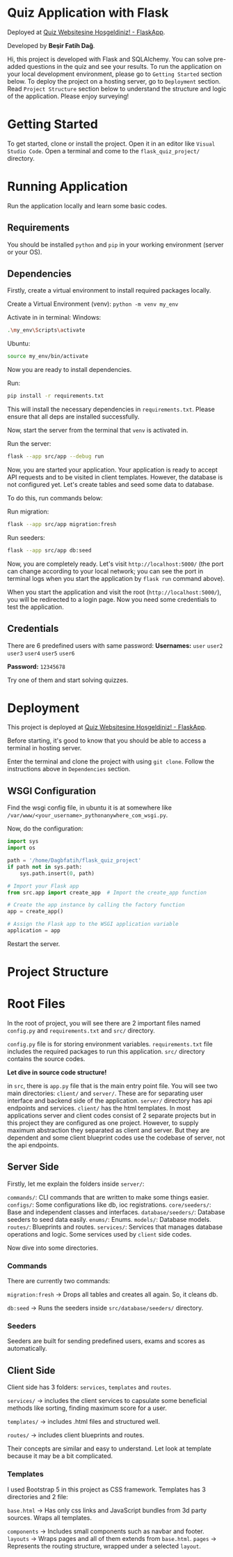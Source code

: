 # Quiz Application with Flask

Deployed at [Quiz Websitesine Hoşgeldiniz! - FlaskApp](https://dagbfatih.pythonanywhere.com/).

Developed by **Beşir Fatih Dağ**.

Hi, this project is developed with Flask and SQLAlchemy. You can solve pre-added questions in the quiz and see your results. To run the application on your local development environment, please go to `Getting Started` section below. To deploy the project on a hosting server, go to `Deployment` section. Read `Project Structure` section below to understand the structure and logic of the application. Please enjoy surveying!

# Getting Started

To get started, clone or install the project.
Open it in an editor like `Visual Studio Code`.
Open a terminal and come to the `flask_quiz_project/` directory.

# Running Application

Run the application locally and learn some basic codes.

## Requirements

You should be installed `python` and `pip` in your working environment (server or your OS).

## Dependencies

Firstly, create a virtual environment to install required packages locally.

Create a Virtual Environment (venv):
`python -m venv my_env`

Activate in in terminal:
Windows:

```bash
.\my_env\Scripts\activate
```

Ubuntu:

```bash
source my_env/bin/activate
```

Now you are ready to install dependencies.

Run:

```bash
pip install -r requirements.txt
```

This will install the necessary dependencies in `requirements.txt`. Please ensure that all deps are installed successfully.

Now, start the server from the terminal that `venv` is activated in.

Run the server:

```bash
flask --app src/app --debug run
```

Now, you are started your application. Your application is ready to accept API requests and to be visited in client templates.
However, the database is not configured yet. Let's create tables and seed some data to database.

To do this, run commands below:

Run migration:

```bash
flask --app src/app migration:fresh
```

Run seeders:

```bash
flask --app src/app db:seed
```

Now, you are completely ready. Let's visit `http://localhost:5000/` (the port can change according to your local network; you can see the port in terminal logs when you start the application by `flask run` command above).

When you start the application and visit the root (`http://localhost:5000/`), you will be redirected to a login page. Now you need some credentials to test the application.

## Credentials

There are 6 predefined users with same password:
**Usernames:**
`user`
`user2`
`user3`
`user4`
`user5`
`user6`

**Password:**
`12345678`

Try one of them and start solving quizzes.

# Deployment

This project is deployed at [Quiz Websitesine Hoşgeldiniz! - FlaskApp](https://dagbfatih.pythonanywhere.com/).

Before starting, it's good to know that you should be able to access a terminal in hosting server.

Enter the terminal and clone the project with using `git clone`.
Follow the instructions above in `Dependencies` section.

## WSGI Configuration

Find the wsgi config file, in ubuntu it is at somewhere like `/var/www/<your_username>_pythonanywhere_com_wsgi.py`.

Now, do the configuration:

```python
import sys
import os

path = '/home/Dagbfatih/flask_quiz_project'
if path not in sys.path:
    sys.path.insert(0, path)

# Import your Flask app
from src.app import create_app  # Import the create_app function

# Create the app instance by calling the factory function
app = create_app()

# Assign the Flask app to the WSGI application variable
application = app
```

Restart the server.

# Project Structure

# Root Files

In the root of project, you will see there are 2 important files named `config.py` and `requirements.txt` and `src/` directory.

`config.py` file is for storing environment variables.
`requirements.txt` file includes the required packages to run this application.
`src/` directory contains the source codes.

**Let dive in source code structure!**

in `src`, there is `app.py` file that is the main entry point file.
You will see two main directories: `client/` and `server/`. These are for separating user interface and backend side of the application. `server/` directory has api endpoints and services. `client/` has the html templates. In most applications server and client codes consist of 2 separate projects but in this project they are configured as one project. However, to supply maximum abstraction they separated as client and server. But they are dependent and some client blueprint codes use the codebase of server, not the api endpoints.

## Server Side

Firstly, let me explain the folders inside `server/`:

`commands/`: CLI commands that are written to make some things easier.
`configs/`: Some configurations like db, ioc registrations.
`core/seeders/`: Base and independent classes and interfaces.
`database/seeders/`: Database seeders to seed data easily.
`enums/`: Enums.
`models/`: Database models.
`routes/`: Blueprints and routes.
`services/`: Services that manages database operations and logic. Some services used by `client` side codes.

Now dive into some directories.

### Commands

There are currently two commands:

`migration:fresh` -> Drops all tables and creates all again. So, it cleans db.

`db:seed` -> Runs the seeders inside `src/database/seeders/` directory.

### Seeders

Seeders are built for sending predefined users, exams and scores as automatically.

## Client Side

Client side has 3 folders: `services`, `templates` and `routes`.

`services/` -> includes the client services to capsulate some beneficial methods like sorting, finding maximum score for a user.

`templates/` -> includes .html files and structured well.

`routes/` -> includes client blueprints and routes.

Their concepts are similar and easy to understand. Let look at template because it may be a bit complicated.

### Templates

I used Bootstrap 5 in this project as CSS framework.
Templates has 3 directories and 2 file:

`base.html` -> Has only css links and JavaScript bundles from 3d party sources. Wraps all templates.

`components` -> Includes small components such as navbar and footer.
`layouts` -> Wraps pages and all of them extends from `base.html`.
`pages` -> Represents the routing structure, wrapped under a selected `layout`.
